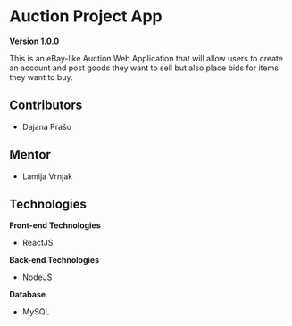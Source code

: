 # Auction Project App

**Version 1.0.0**

This is an eBay-like Auction Web Application that will allow users to create an account and post goods they want to sell but also place bids for items they want to buy.

## Contributors

- Dajana Prašo

## Mentor

- Lamija Vrnjak 

## Technologies

**Front-end Technologies**

- ReactJS

**Back-end Technologies**

- NodeJS

**Database**

- MySQL
